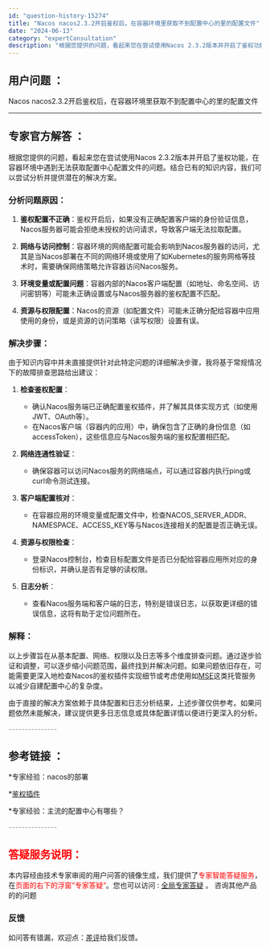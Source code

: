 ```yaml
---
id: "question-history-15274"
title: "Nacos nacos2.3.2开启鉴权后，在容器环境里获取不到配置中心的里的配置文件"
date: "2024-06-13"
category: "expertConsultation"
description: "根据您提供的问题，看起来您在尝试使用Nacos 2.3.2版本并开启了鉴权功能，在容器环境中遇到无法获取配置中心配置文件的问题。结合已有的知识内容，我们可以尝试分析并提供潜在的解决方案。### 分析问题原因：1. **鉴权配置不正确**：鉴权开启后，如果没有正确配置客户端的身份验证信息，Nacos服"
---
```


## 用户问题 ： 
 Nacos nacos2.3.2开启鉴权后，在容器环境里获取不到配置中心的里的配置文件  

---------------
## 专家官方解答 ：

根据您提供的问题，看起来您在尝试使用Nacos 2.3.2版本并开启了鉴权功能，在容器环境中遇到无法获取配置中心配置文件的问题。结合已有的知识内容，我们可以尝试分析并提供潜在的解决方案。

### 分析问题原因：

1. **鉴权配置不正确**：鉴权开启后，如果没有正确配置客户端的身份验证信息，Nacos服务器可能会拒绝未授权的访问请求，导致客户端无法拉取配置。

2. **网络与访问控制**：容器环境的网络配置可能会影响到Nacos服务器的访问，尤其是当Nacos部署在不同的网络环境或使用了如Kubernetes的服务网格等技术时，需要确保网络策略允许容器访问Nacos服务。

3. **环境变量或配置问题**：容器内部的Nacos客户端配置（如地址、命名空间、访问密钥等）可能未正确设置或与Nacos服务器的鉴权配置不匹配。

4. **资源与权限配置**：Nacos的资源（如配置文件）可能未正确分配给容器中应用使用的身份，或是资源的访问策略（读写权限）设置有误。

### 解决步骤：

由于知识内容中并未直接提供针对此特定问题的详细解决步骤，我将基于常规情况下的故障排查思路给出建议：

1. **检查鉴权配置**：
   - 确认Nacos服务端已正确配置鉴权插件，并了解其具体实现方式（如使用JWT、OAuth等）。
   - 在Nacos客户端（容器内的应用）中，确保包含了正确的身份信息（如accessToken），这些信息应与Nacos服务端的鉴权配置相匹配。

2. **网络连通性验证**：
   - 确保容器可以访问Nacos服务的网络端点，可以通过容器内执行ping或curl命令测试连接。

3. **客户端配置核对**：
   - 在容器应用的环境变量或配置文件中，检查NACOS_SERVER_ADDR、NAMESPACE、ACCESS_KEY等与Nacos连接相关的配置是否正确无误。

4. **资源与权限检查**：
   - 登录Nacos控制台，检查目标配置文件是否已分配给容器应用所对应的身份标识，并确认是否有足够的读权限。

5. **日志分析**：
   - 查看Nacos服务端和客户端的日志，特别是错误日志，以获取更详细的错误信息，这将有助于定位问题所在。

### 解释：

以上步骤旨在从基本配置、网络、权限以及日志等多个维度排查问题。通过逐步验证和调整，可以逐步缩小问题范围，最终找到并解决问题。如果问题依旧存在，可能需要更深入地检查Nacos的鉴权插件实现细节或考虑使用如[MSE](https://www.aliyun.com/product/aliware/mse)这类托管服务以减少自建配置中心的复杂度。

由于直接的解决方案依赖于具体配置和日志分析结果，上述步骤仅供参考。如果问题依然未能解决，建议提供更多日志信息或具体配置详情以便进行更深入的分析。


<font color="#949494">---------------</font> 


## 参考链接 ：

*专家经验：nacos的部署 
 
 *[鉴权插件](https://nacos.io/docs/latest/plugin/auth-plugin)
 
 *专家经验：主流的配置中心有哪些？ 


 <font color="#949494">---------------</font> 
 


## <font color="#FF0000">答疑服务说明：</font> 

本内容经由技术专家审阅的用户问答的镜像生成，我们提供了<font color="#FF0000">专家智能答疑服务</font>，在<font color="#FF0000">页面的右下的浮窗”专家答疑“</font>。您也可以访问 : [全局专家答疑](https://answer.opensource.alibaba.com/docs/intro) 。 咨询其他产品的的问题

### 反馈
如问答有错漏，欢迎点：[差评](https://ai.nacos.io/user/feedbackByEnhancerGradePOJOID?enhancerGradePOJOId=15288)给我们反馈。
